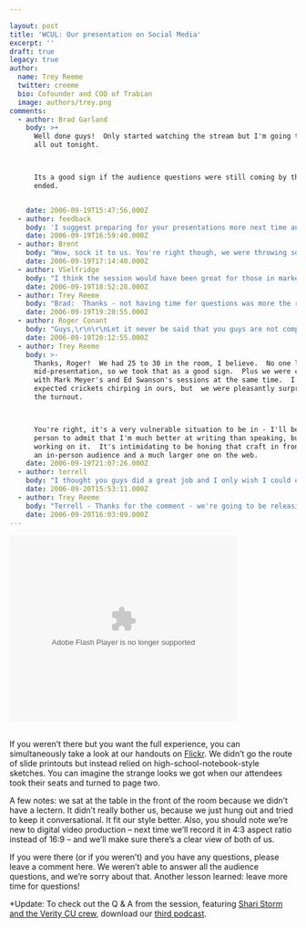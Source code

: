 ```yaml
---

layout: post
title: 'WCUL: Our presentation on Social Media'
excerpt: ''
draft: true
legacy: true
author:
  name: Trey Reeme
  twitter: creeme
  bio: Cofounder and COO of Trabian
  image: authors/trey.png
comments:
  - author: Brad Garland
    body: >+
      Well done guys!  Only started watching the stream but I'm going to check it
      all out tonight.



      Its a good sign if the audience questions were still coming by the time it
      ended.


    date: 2006-09-19T15:47:56.000Z
  - author: feedback
    body: 'I suggest preparing for your presentations more next time and to loose the arrogant, flip attitudes.  ToastMasters may also be warranted to help reduce the extensive use of non-words, such as "uh."  '
    date: 2006-09-19T16:59:40.000Z
  - author: Brent
    body: "Wow, sock it to us. You're right though, we were throwing some \"uh's\" around left and right. Trey and I have agreed that we'd like to take a public speaking course and clean those out.\r\n\r\nI will say we prepared our hearts out though, to the tune of many 12-hour workdays, so I hope that is at least somewhat apparent.\r\n\r\nAs for the attitude stuff, we tend to be pretty loose. But that's just us - if we dialed up the haughtiness, it wouldn't be authentic. And our message is about being who you are to your audience. Don't confuse \"relaxed\" with \"arrogant.\" We just want everyone to be comfortable.\r\n\r\nAlso, why the anonymity, \"feedback\"?"
    date: 2006-09-19T17:14:40.000Z
  - author: VSelfridge
    body: "I think the session would have been great for those in marketing who haven't been exposed to \"the social web\" - and serves as a good reminder to ALL of us in Marketing about how we need to be authentic in our communications (no trickery) always, but even more so with Gen X and Gen Y! \r\n\r\nIts clear from the research  - and even the general Gen X style of trabian - that these generations are more skeptical of marketing than generations past, and that they're on the look out for the non-authentic! \r\n\r\nI think you guys looked relaxed, and certainly came off as \"subject matter experts.\"  Good job. "
    date: 2006-09-19T18:52:28.000Z
  - author: Trey Reeme
    body: "Brad:  Thanks - not having time for questions was more the result of Brent and me going on and on than anything else.  But what can I say - this presentation was a first for us.\r\n\r\nAnonymous Feedback:  Thanks for watching and leaving a comment.  Again, what can I say - this presentation was a first for us.  \r\n\r\nThe first thing I thought of when I listened to it was, \"Wow. I say 'actually' a lot.  I've got to fix that.\"  That's a big reason why we recorded this - to get better at it.  So you're right, Mr./Ms. Feedback. \r\n\r\nTwo asides - One thing that I didn't mention in the presentation was that if you're going to blog, you've got to have thick skin.  Another thing I wish I'd said: leaving totally anonymous comments is lame.\r\n\r\nV (nope, \"V\" isn't anonymous; I certainly know V) - Thanks for your comments - you know us pretty darn well - well enough to know that the video was authentically us.  I'm happy we passed your test, and it's flattering to be called \"subject matter experts!\"\r\n\r\nFinally, I got an email a few minutes ago that I'll share - \"My first impression as I start to watch your video is the slide transitions.  I’ve been preparing presentations for a big board meeting next week, is that a different presentation app or what’s the trick to making stodgy old power point do that?\"\r\n\r\nThe answer is that I put the presentation together using my Mac and the presentation program Keynote.  It's amazing what that \"cube effect\" does for transitions between slides!  On one of our PCs in the office, we run Open Office, and I hoped their presentation tool would offer something similar, but when I checked I was disappointed.  You could always switch to a Mac :)"
    date: 2006-09-19T19:20:55.000Z
  - author: Roger Conant
    body: "Guys,\r\n\r\nLet it never be said that you guys are not completely transparent and totally VULNERABLE!  How many did you have attending?"
    date: 2006-09-19T20:12:55.000Z
  - author: Trey Reeme
    body: >-
      Thanks, Roger!  We had 25 to 30 in the room, I believe.  No one left
      mid-presentation, so we took that as a good sign.  Plus we were competing
      with Mark Meyer's and Ed Swanson's sessions at the same time.  I almost
      expected crickets chirping in ours, but  we were pleasantly surprised with
      the turnout.



      You're right, it's a very vulnerable situation to be in - I'll be the first
      person to admit that I'm much better at writing than speaking, but I'm
      working on it.  It's intimidating to be honing that craft in front of both
      an in-person audience and a much larger one on the web.
    date: 2006-09-19T21:07:26.000Z
  - author: terrell
    body: "I thought you guys did a great job and I only wish I could explain social media half as well to those who are constantly asking me when the blogging fad is going to be over.\r\n\r\nI enjoyed your laid back style and thought it was refreshing, especially for an industry that can sometimes be a little stuffy and by-the-book.\r\n\r\nShari, Laurel and I will be attending the Blog Business Summit in Seattle in October. You should check it out. We went last year and it was great."
    date: 2006-09-20T15:53:11.000Z
  - author: Trey Reeme
    body: "Terrell - Thanks for the comment - we're going to be releasing the podcast today, so listen for your voice!   \n\nI subscribe to the BBS blog and bought their Publish & Prosper book when it came out a few months back - we hadn't made plans to attend the event, but if we do, we'll let you know!  And if we don't make it there, I'm sure we'll read about it on your blog!"
    date: 2006-09-20T16:03:09.000Z
---
```


<embed style="width:400px; height:326px;" id="VideoPlayback" type="application/x-shockwave-flash" src="http://video.google.com/googleplayer.swf?docId=-7081678836807565085&#38;hl=en"> </embed><br /><br />
<p>If you weren&#8217;t there but you want the full experience, you can simultaneously take a look at our handouts on <a href="http://flickr.com/photos/trabian/246922563/in/set-72157594283138511/">Flickr</a>.  We didn&#8217;t go the route of slide printouts but instead relied on high-school-notebook-style sketches.  You can imagine the strange looks we got when our attendees took their seats and turned to page two.</p>
<p>A few notes: we sat at the table in the front of the room because we didn&#8217;t have a lectern.  It didn&#8217;t really bother us, because we just hung out and tried to keep it conversational.  It fit our style better.  Also, you should note we&#8217;re new to digital video production &#8211; next time we&#8217;ll record it in 4:3 aspect ratio instead of 16:9 &#8211; and we&#8217;ll make sure there&#8217;s a clear view of both of us.</p>
<p>If you were there (or if you weren&#8217;t) and you have any questions, please leave a comment here.  We weren&#8217;t able to answer all the audience questions, and we&#8217;re sorry about that.  Another lesson learned: leave more time for questions!</p>
<p>*Update: To check out the Q &#38; A from the session, featuring <a href="http://www.veritycu.com">Shari Storm and the Verity CU crew</a>, download our <a href="http://opensourcecu.com/articles/2006/09/20/open-source-cu-podcast-issue-3">third podcast</a>.</p>
